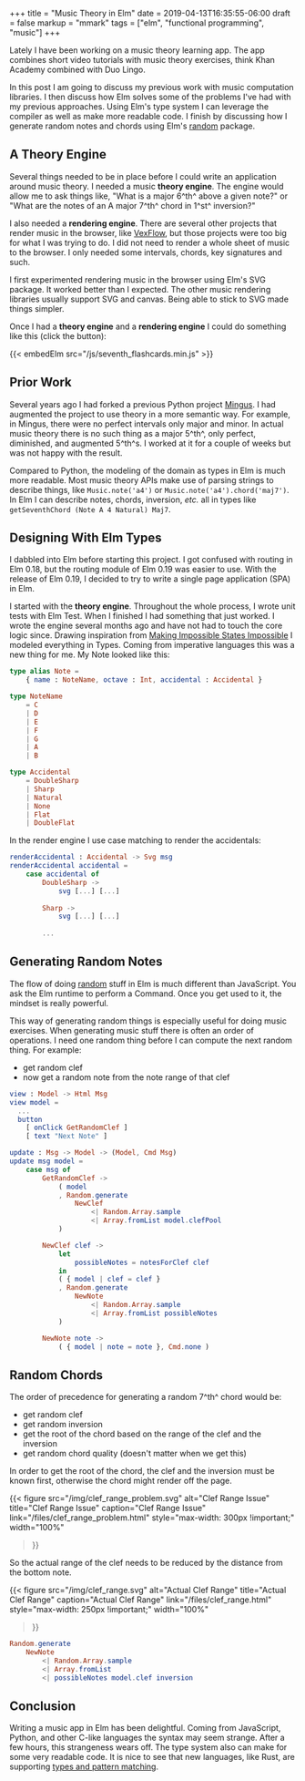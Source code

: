 +++
title = "Music Theory in Elm"
date = 2019-04-13T16:35:55-06:00
draft = false
markup = "mmark"
tags = ["elm", "functional programming", "music"]
+++

Lately I have been working on a music theory learning app. The app combines short video tutorials with music theory exercises, think Khan Academy combined with Duo Lingo.

In this post I am going to discuss my previous work with music computation libraries. I then discuss how Elm solves some of the problems I've had with my previous approaches. Using Elm's type system I can leverage the compiler as well as make more readable code. I finish by discussing how I generate random notes and chords using Elm's [random](https://package.elm-lang.org/packages/elm/random/latest/) package.

## A Theory Engine

Several things needed to be in place before I could write an application around music theory. I needed a music **theory engine**. The engine would allow me to ask things like, "What is a major 6^th^ above a given note?" or "What are the notes of an A major 7^th^ chord in 1^st^ inversion?"

I also needed a **rendering engine**. There are several other projects that render music in the browser, like [VexFlow](http://www.vexflow.com/), but those projects were too big for what I was trying to do. I did not need to render a whole sheet of music to the browser. I only needed some intervals, chords, key signatures and such.

I first experimented rendering music in the browser using Elm's SVG package. It worked better than I expected. The other music rendering libraries usually support SVG and canvas. Being able to stick to SVG made things simpler.

Once I had a **theory engine** and a **rendering engine** I could do something like this (click the button):

{{< embedElm src="/js/seventh_flashcards.min.js" >}}

## Prior Work

Several years ago I had forked a previous Python project [Mingus](https://github.com/bspaans/python-mingus). I had augmented the project to use theory in a more semantic way. For example, in Mingus, there were no perfect intervals only major and minor. In actual music theory there is no such thing as a major 5^th^, only perfect, diminished, and augmented 5^th^s. I worked at it for a couple of weeks but was not happy with the result.

Compared to Python, the modeling of the domain as types in Elm is much more readable. Most music theory APIs make use of parsing strings to describe things, like `Music.note('a4')` or `Music.note('a4').chord('maj7')`. In Elm I can describe notes, chords, inversion, *etc.* all in types like `getSeventhChord (Note A 4 Natural) Maj7`.

## Designing With Elm Types 

I dabbled into Elm before starting this project. I got confused with routing in Elm 0.18, but the routing module of Elm 0.19 was easier to use. With the release of Elm 0.19, I decided to try to write a single page application (SPA) in Elm.

I started with the **theory engine**. Throughout the whole process, I wrote unit tests with Elm Test. When I finished I had something that just worked. I wrote the engine several months ago and have not had to touch the core logic since. Drawing inspiration from [Making Impossible States Impossible](https://youtu.be/IcgmSRJHu_8) I modeled everything in Types. Coming from imperative languages this was a new thing for me. My Note looked like this:

```Elm
type alias Note =
    { name : NoteName, octave : Int, accidental : Accidental }

type NoteName
    = C
    | D
    | E
    | F
    | G
    | A
    | B

type Accidental
    = DoubleSharp
    | Sharp
    | Natural
    | None
    | Flat
    | DoubleFlat
```

In the render engine I use case matching to render the accidentals:

```Elm
renderAccidental : Accidental -> Svg msg
renderAccidental accidental =
    case accidental of
        DoubleSharp ->
            svg [...] [...]
        
        Sharp ->
            svg [...] [...]
        
        ...
```

## Generating Random Notes

The flow of doing [random](https://package.elm-lang.org/packages/elm/random/latest/) stuff in Elm is much different than JavaScript. You ask the Elm runtime to perform a Command. Once you get used to it, the mindset is really powerful.

This way of generating random things is especially useful for doing music exercises. When generating music stuff there is often an order of operations. I need one random thing before I can compute the next random thing. For example:

- get random clef
- now get a random note from the note range of that clef

```elm
view : Model -> Html Msg
view model =
  ...
  button
    [ onClick GetRandomClef ]
    [ text "Next Note" ]

update : Msg -> Model -> (Model, Cmd Msg)
update msg model =
    case msg of
        GetRandomClef ->
            ( model
            , Random.generate
                NewClef
                    <| Random.Array.sample
                    <| Array.fromList model.clefPool
            )

        NewClef clef ->
            let
                possibleNotes = notesForClef clef
            in
            ( { model | clef = clef }
            , Random.generate
                NewNote
                    <| Random.Array.sample
                    <| Array.fromList possibleNotes
            )

        NewNote note ->
            ( { model | note = note }, Cmd.none )
```

## Random Chords

The order of precedence for generating a random 7^th^ chord would be:

- get random clef
- get random inversion
- get the root of the chord based on the range of the clef and the inversion
- get random chord quality (doesn't matter when we get this)

In order to get the root of the chord, the clef and the inversion must be known first, otherwise the chord might render off the page.

{{< figure
  src="/img/clef_range_problem.svg"
  alt="Clef Range Issue"
  title="Clef Range Issue"
  caption="Clef Range Issue"
  link="/files/clef_range_problem.html"
  style="max-width: 300px !important;"
  width="100%"
>}}

So the actual range of the clef needs to be reduced by the distance from the bottom note.

{{< figure
  src="/img/clef_range.svg"
  alt="Actual Clef Range"
  title="Actual Clef Range"
  caption="Actual Clef Range"
  link="/files/clef_range.html"
  style="max-width: 250px !important;"
  width="100%"
>}}

```elm
Random.generate
    NewNote
        <| Random.Array.sample
        <| Array.fromList
        <| possibleNotes model.clef inversion
```

## Conclusion

Writing a music app in Elm has been delightful. Coming from JavaScript, Python, and other C-like languages the syntax may seem strange. After a few hours, this strangeness wears off. The type system also can make for some very readable code. It is nice to see that new languages, like Rust, are supporting [types and pattern matching](https://doc.rust-lang.org/book/match.html).

